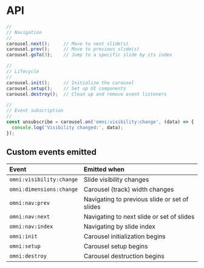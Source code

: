 
API
================================================================================

```js
//
// Navigation
//
carousel.next();     // Move to next slide(s)
carousel.prev();     // Move to previous slide(s)
carousel.goTo(3);    // Jump to a specific slide by its index

//
// Lifecycle
//
carousel.init();     // Initialize the carousel
carousel.setup();    // Set up UI components
carousel.destroy();  // Clean up and remove event listeners

//
// Event subscription
//
const unsubscribe = carousel.on('omni:visibility:change', (data) => {
  console.log('Visibility changed:', data);
});
```


Custom events emitted
----------------------------------------

| Event                     | Emitted when                                     |
|:--------------------------|:-------------------------------------------------|
| `omni:visibility:change`  | Slide visibility changes                         |
| `omni:dimensions:change`  | Carousel (track) width changes                   |
| `omni:nav:prev`           | Navigating to previous slide or set of slides    |
| `omni:nav:next`           | Navigating to next slide or set of slides        |
| `omni:nav:index`          | Navigating by slide index                        |
| `omni:init`               | Carousel initialization begins                   |
| `omni:setup`              | Carousel setup begins                            |
| `omni:destroy`            | Carousel destruction begins                      |
